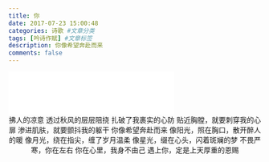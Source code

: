 ```yaml
---
title: 你
date: 2017-07-23 15:00:48
categories: 诗歌 #文章分类
tags: [吟诗作赋] #文章标签
description: 你像希望奔赴而来
comments: false
---
```

<iframe frameborder="no" border="0" marginwidth="0" marginheight="0" width=330 height=86 src="//music.163.com/outchain/player?type=2&id=41665696&auto=1&height=66"></iframe>
<!--more-->
<center>
拂人的凉意
透过秋风的层层阻挠
扎破了我裹实的心防
贴近胸膛，就要刺穿我的心扉
渗进肌肤，就要颤抖我的躯干
你像希望奔赴而来
像阳光，照在胸口，散开醉人的暖
像月光，绕在指尖，缠了岁月温柔
像星光，缀在心头，闪着斑斓的梦
不畏严寒，你在左右
你在心里，我身不由己
遇上你，定是上天厚重的恩赐
</center>
